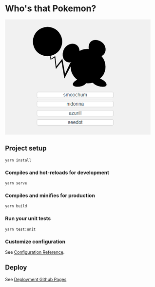 # Who's that Pokemon?

![cover](./cover.png)

## Project setup
```
yarn install
```

### Compiles and hot-reloads for development
```
yarn serve
```

### Compiles and minifies for production
```
yarn build
```

### Run your unit tests
```
yarn test:unit
```

### Customize configuration
See [Configuration Reference](https://cli.vuejs.org/config/).

## Deploy
See [Deployment Github Pages](https://cli.vuejs.org/guide/deployment.html#github-pages)